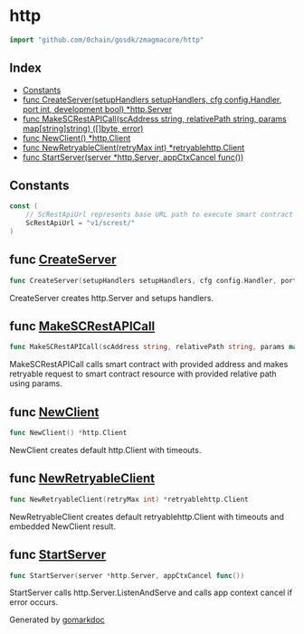 <!-- Code generated by gomarkdoc. DO NOT EDIT -->

# http

```go
import "github.com/0chain/gosdk/zmagmacore/http"
```

## Index

- [Constants](<#constants>)
- [func CreateServer\(setupHandlers setupHandlers, cfg config.Handler, port int, development bool\) \*http.Server](<#CreateServer>)
- [func MakeSCRestAPICall\(scAddress string, relativePath string, params map\[string\]string\) \(\[\]byte, error\)](<#MakeSCRestAPICall>)
- [func NewClient\(\) \*http.Client](<#NewClient>)
- [func NewRetryableClient\(retryMax int\) \*retryablehttp.Client](<#NewRetryableClient>)
- [func StartServer\(server \*http.Server, appCtxCancel func\(\)\)](<#StartServer>)


## Constants

<a name="ScRestApiUrl"></a>

```go
const (
    // ScRestApiUrl represents base URL path to execute smart contract rest points.
    ScRestApiUrl = "v1/screst/"
)
```

<a name="CreateServer"></a>
## func [CreateServer](<https://github.com/0chain/gosdk/blob/doc/initial/zmagmacore/http/server.go#L20>)

```go
func CreateServer(setupHandlers setupHandlers, cfg config.Handler, port int, development bool) *http.Server
```

CreateServer creates http.Server and setups handlers.

<a name="MakeSCRestAPICall"></a>
## func [MakeSCRestAPICall](<https://github.com/0chain/gosdk/blob/doc/initial/zmagmacore/http/sc-api.go#L19>)

```go
func MakeSCRestAPICall(scAddress string, relativePath string, params map[string]string) ([]byte, error)
```

MakeSCRestAPICall calls smart contract with provided address and makes retryable request to smart contract resource with provided relative path using params.

<a name="NewClient"></a>
## func [NewClient](<https://github.com/0chain/gosdk/blob/doc/initial/zmagmacore/http/client.go#L23>)

```go
func NewClient() *http.Client
```

NewClient creates default http.Client with timeouts.

<a name="NewRetryableClient"></a>
## func [NewRetryableClient](<https://github.com/0chain/gosdk/blob/doc/initial/zmagmacore/http/client.go#L36>)

```go
func NewRetryableClient(retryMax int) *retryablehttp.Client
```

NewRetryableClient creates default retryablehttp.Client with timeouts and embedded NewClient result.

<a name="StartServer"></a>
## func [StartServer](<https://github.com/0chain/gosdk/blob/doc/initial/zmagmacore/http/server.go#L52>)

```go
func StartServer(server *http.Server, appCtxCancel func())
```

StartServer calls http.Server.ListenAndServe and calls app context cancel if error occurs.

Generated by [gomarkdoc](<https://github.com/princjef/gomarkdoc>)
